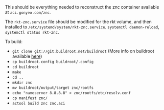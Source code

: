 This should be everything needed to reconstruct the znc container available at
`aci.gonyeo.com/znc`.

The `rkt-znc.service` file should be modified for the rkt volume, and then
installed to `/etc/systemd/system/rkt-znc.service`. `systemctl daemon-reload`,
`systemctl status rkt-znc`.

To build:
- `git clone git://git.buildroot.net/buildroot` (More info on buildroot
  available [here](http://buildroot.org/))
- `cp buildroot.config buildroot/.config`
- `cd buildroot`
- `make`
- `cd ..`
- `mkdir znc`
- `mv buildroot/output/target znc/rootfs`
- `echo "nameserver 8.8.8.8" > znc/rootfs/etc/resolv.conf`
- `cp manifest znc/`
- `actool build znc znc.aci`
